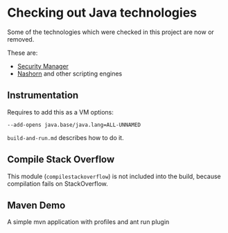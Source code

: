 # Checking out Java technologies

Some of the technologies which were checked in this project are now or removed.

These are:

 - [Security Manager](https://openjdk.org/jeps/411)
 - [Nashorn](https://openjdk.org/jeps/372) and other scripting engines

## Instrumentation

Requires to add this as a VM options:

    --add-opens java.base/java.lang=ALL-UNNAMED

`build-and-run.md` describes how to do it.

## Compile Stack Overflow

This module (`compilestackoverflow`) is not included into the build, because compilation fails on StackOverflow.

## Maven Demo

A simple mvn application with profiles and ant run plugin
